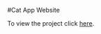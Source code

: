 #Cat App Website

To view the project click [here](https://rawgit.com/CodeDes/BeginnerPoject/master/CattApp.html).
